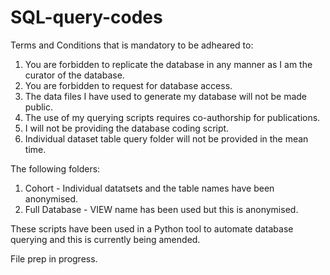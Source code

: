 # SQL-query-codes
Terms and Conditions that is mandatory to be adheared to:

1. You are forbidden to replicate the database in any manner as I am the curator of the database.
2. You are forbidden to request for database access.
3. The data files I have used to generate my database will not be made public.
4. The use of my querying scripts requires co-authorship for publications.
5. I will not be providing the database coding script.
6. Individual dataset table query folder will not be provided in the mean time.

The following folders:

1. Cohort - Individual datatsets and the table names have been anonymised.
2. Full Database - VIEW name has been used but this is anonymised.

These scripts have been used in a Python tool to automate database querying and this is currently being amended.

File prep in progress.
